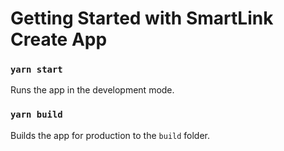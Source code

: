 # Getting Started with SmartLink Create App


### `yarn start`

Runs the app in the development mode.



### `yarn build`

Builds the app for production to the `build` folder.